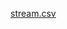 [stream.csv](https://github.com/Codecademy-Curriculum/Codecademy-Learn-SQL-from-Scratch/blob/ba028de9fe5839299486a815ea3f161239fc26d6/Twitch/video_play.csv)
